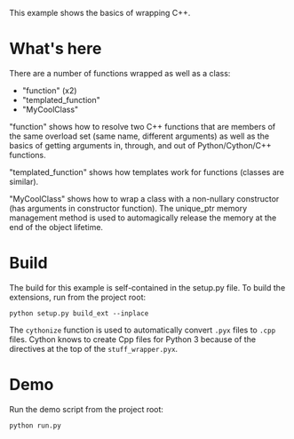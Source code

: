 This example shows the basics of wrapping C++.

# What's here

There are a number of functions wrapped as well as a class:
- "function" (x2)
- "templated_function"
- "MyCoolClass"

"function" shows how to resolve two C++ functions that are members of the same overload set (same name, different arguments) as well as the basics of getting arguments in, through, and out of Python/Cython/C++ functions.

"templated_function" shows how templates work for functions (classes are similar).

"MyCoolClass" shows how to wrap a class with a non-nullary constructor (has arguments in constructor function).  The unique_ptr memory management method is used to automagically release the memory at the end of the object lifetime.

# Build

The build for this example is self-contained in the setup.py file.  To build the extensions, run from the project root:

    python setup.py build_ext --inplace

The `cythonize` function is used to automatically convert `.pyx` files to `.cpp` files.  Cython knows to create Cpp files for Python 3 because of the directives at the top of the `stuff_wrapper.pyx`.

# Demo

Run the demo script from the project root:

    python run.py
